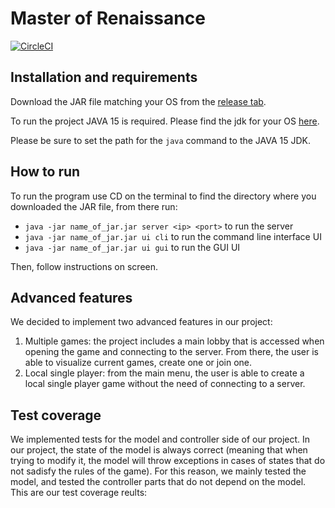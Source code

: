 # Master of Renaissance

[![CircleCI](https://img.shields.io/circleci/build/gh/ravifrancesco/ing-sw-2021-srinivasan-tiu-urso?style=for-the-badge&token=e30efbb709d41ac851479f2a553ca2077d99b251)](https://app.circleci.com/pipelines/github/ravifrancesco/ing-sw-2021-srinivasan-tiu-urso)

## Installation and requirements

Download the JAR file matching your OS from the [release tab](https://github.com/ravifrancesco/ing-sw-2021-srinivasan-tiu-urso/releases/).

To run the project JAVA 15 is required. Please find the jdk for your OS [here](https://www.oracle.com/java/technologies/javase-downloads.html).

Please be sure to set the path for the `java` command to the JAVA 15 JDK.

## How to run

To run the program use CD on the terminal to find the directory where you downloaded the JAR file, from there run:
* `java -jar name_of_jar.jar server <ip> <port>` to run the server
* `java -jar name_of_jar.jar ui cli` to run the command line interface UI
* `java -jar name_of_jar.jar ui gui` to run the GUI UI

Then, follow instructions on screen.

## Advanced features

We decided to implement two advanced features in our project:
1. Multiple games: the project includes a main lobby that is accessed when opening the game and connecting to the server. From there, the user is able to visualize current games, create one or join one.
2. Local single player: from the main menu, the user is able to create a local single player game without the need of connecting to a server.

## Test coverage

We implemented tests for the model and controller side of our project. In our project, the state of the model is always correct (meaning that when trying to modify it, the model will throw exceptions in cases of states that do not sadisfy the rules of the game). For this reason, we mainly tested the model, and tested the controller parts that do not depend on the model. This are our test coverage reults:

